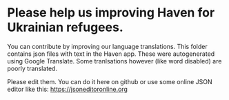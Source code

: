 # Please help us improving Haven for Ukrainian refugees.

You can contribute by improving our language translations. This folder contains json files with text in the Haven app. These were autogenerated using Google Translate. Some tranlsations however (like word disabled) are poorly translated. 

Please edit them. You can do it here on github or use some online JSON editor like this: https://jsoneditoronline.org
